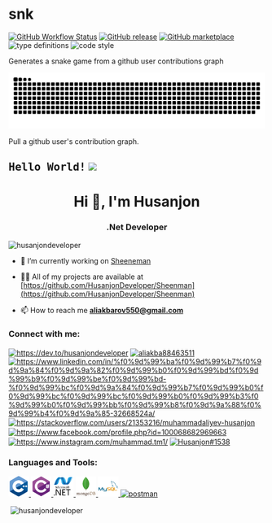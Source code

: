 

# snk

[![GitHub Workflow Status](https://img.shields.io/github/actions/workflow/status/platane/platane/main.yml?label=action&style=flat-square)](https://github.com/Platane/Platane/actions/workflows/main.yml)
[![GitHub release](https://img.shields.io/github/release/platane/snk.svg?style=flat-square)](https://github.com/platane/snk/releases/latest)
[![GitHub marketplace](https://img.shields.io/badge/marketplace-snake-blue?logo=github&style=flat-square)](https://github.com/marketplace/actions/generate-snake-game-from-github-contribution-grid)
![type definitions](https://img.shields.io/npm/types/typescript?style=flat-square)
![code style](https://img.shields.io/badge/code_style-prettier-ff69b4.svg?style=flat-square)

Generates a snake game from a github user contributions graph

<picture>
  <source
    media="(prefers-color-scheme: dark)"
    srcset="
      https://raw.githubusercontent.com/platane/snk/output/github-contribution-grid-snake-dark.svg
    "
  />
  <source
    media="(prefers-color-scheme: light)"
    srcset="
      https://raw.githubusercontent.com/platane/snk/output/github-contribution-grid-snake.svg
    "
  />
  <img
    alt="github contribution grid snake animation"
    src="https://raw.githubusercontent.com/platane/snk/output/github-contribution-grid-snake.svg"
  />
</picture>

Pull a github user's contribution graph.
## <samp>Hello World!</samp> <img src="https://github.com/mupezzuol/mupezzuol/blob/master/assets/earth.gif" width="22px">
<h1 align="center">Hi 👋, I'm Husanjon</h1>
<h3 align="center">.Net Developer</h3>

<p align="left"> <img src="https://komarev.com/ghpvc/?username=husanjondeveloper&label=Profile%20views&color=0e75b6&style=flat" alt="husanjondeveloper" /> </p>

- 🔭 I’m currently working on [Sheeneman](https://github.com/HusanjonDeveloper/Sheenman.git)

- 👨‍💻 All of my projects are available at [https://github.com/HusanjonDeveloper/Sheenman](https://github.com/HusanjonDeveloper/Sheenman)

- 📫 How to reach me **aliakbarov550@gmail.com**

<h3 align="left">Connect with me:</h3>
<p align="left">
<a href="https://dev.to/https://dev.to/husanjondeveloper" target="blank"><img align="center" src="https://raw.githubusercontent.com/rahuldkjain/github-profile-readme-generator/master/src/images/icons/Social/devto.svg" alt="https://dev.to/husanjondeveloper" height="30" width="40" /></a>
<a href="https://twitter.com/aliakba88463511" target="blank"><img align="center" src="https://raw.githubusercontent.com/rahuldkjain/github-profile-readme-generator/master/src/images/icons/Social/twitter.svg" alt="aliakba88463511" height="30" width="40" /></a>
<a href="https://linkedin.com/in/https://www.linkedin.com/in/%f0%9d%99%ba%f0%9d%99%b7%f0%9d%9a%84%f0%9d%9a%82%f0%9d%99%b0%f0%9d%99%bd%f0%9d%99%b9%f0%9d%99%be%f0%9d%99%bd-%f0%9d%99%bc%f0%9d%9a%84%f0%9d%99%b7%f0%9d%99%b0%f0%9d%99%bc%f0%9d%99%bc%f0%9d%99%b0%f0%9d%99%b3%f0%9d%99%b0%f0%9d%99%bb%f0%9d%99%b8%f0%9d%9a%88%f0%9d%99%b4%f0%9d%9a%85-32668524a/" target="blank"><img align="center" src="https://raw.githubusercontent.com/rahuldkjain/github-profile-readme-generator/master/src/images/icons/Social/linked-in-alt.svg" alt="https://www.linkedin.com/in/%f0%9d%99%ba%f0%9d%99%b7%f0%9d%9a%84%f0%9d%9a%82%f0%9d%99%b0%f0%9d%99%bd%f0%9d%99%b9%f0%9d%99%be%f0%9d%99%bd-%f0%9d%99%bc%f0%9d%9a%84%f0%9d%99%b7%f0%9d%99%b0%f0%9d%99%bc%f0%9d%99%bc%f0%9d%99%b0%f0%9d%99%b3%f0%9d%99%b0%f0%9d%99%bb%f0%9d%99%b8%f0%9d%9a%88%f0%9d%99%b4%f0%9d%9a%85-32668524a/" height="30" width="40" /></a>
<a href="https://stackoverflow.com/users/https://stackoverflow.com/users/21353216/muhammadaliyev-husanjon" target="blank"><img align="center" src="https://raw.githubusercontent.com/rahuldkjain/github-profile-readme-generator/master/src/images/icons/Social/stack-overflow.svg" alt="https://stackoverflow.com/users/21353216/muhammadaliyev-husanjon" height="30" width="40" /></a>
<a href="https://fb.com/https://www.facebook.com/profile.php?id=100068682969663" target="blank"><img align="center" src="https://raw.githubusercontent.com/rahuldkjain/github-profile-readme-generator/master/src/images/icons/Social/facebook.svg" alt="https://www.facebook.com/profile.php?id=100068682969663" height="30" width="40" /></a>
<a href="https://instagram.com/https://www.instagram.com/muhammad.tm1/" target="blank"><img align="center" src="https://raw.githubusercontent.com/rahuldkjain/github-profile-readme-generator/master/src/images/icons/Social/instagram.svg" alt="https://www.instagram.com/muhammad.tm1/" height="30" width="40" /></a>
<a href="https://discord.gg/Husanjon#1538" target="blank"><img align="center" src="https://raw.githubusercontent.com/rahuldkjain/github-profile-readme-generator/master/src/images/icons/Social/discord.svg" alt="Husanjon#1538" height="30" width="40" /></a>
</p>

<h3 align="left">Languages and Tools:</h3>
<p align="left"> <a href="https://www.w3schools.com/cpp/" target="_blank" rel="noreferrer"> <img src="https://raw.githubusercontent.com/devicons/devicon/master/icons/cplusplus/cplusplus-original.svg" alt="cplusplus" width="40" height="40"/> </a> <a href="https://www.w3schools.com/cs/" target="_blank" rel="noreferrer"> <img src="https://raw.githubusercontent.com/devicons/devicon/master/icons/csharp/csharp-original.svg" alt="csharp" width="40" height="40"/> </a> <a href="https://dotnet.microsoft.com/" target="_blank" rel="noreferrer"> <img src="https://raw.githubusercontent.com/devicons/devicon/master/icons/dot-net/dot-net-original-wordmark.svg" alt="dotnet" width="40" height="40"/> </a> <a href="https://www.mongodb.com/" target="_blank" rel="noreferrer"> <img src="https://raw.githubusercontent.com/devicons/devicon/master/icons/mongodb/mongodb-original-wordmark.svg" alt="mongodb" width="40" height="40"/> </a> <a href="https://www.mysql.com/" target="_blank" rel="noreferrer"> <img src="https://raw.githubusercontent.com/devicons/devicon/master/icons/mysql/mysql-original-wordmark.svg" alt="mysql" width="40" height="40"/> </a> <a href="https://postman.com" target="_blank" rel="noreferrer"> <img src="https://www.vectorlogo.zone/logos/getpostman/getpostman-icon.svg" alt="postman" width="40" height="40"/> </a> </p>

<p>&nbsp;<img align="center" src="https://github-readme-stats.vercel.app/api?username=husanjondeveloper&show_icons=true&locale=en" alt="husanjondeveloper" /></p>
